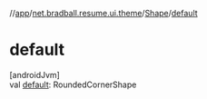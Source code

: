 //[app](../../../index.md)/[net.bradball.resume.ui.theme](../index.md)/[Shape](index.md)/[default](default.md)

# default

[androidJvm]\
val [default](default.md): RoundedCornerShape
